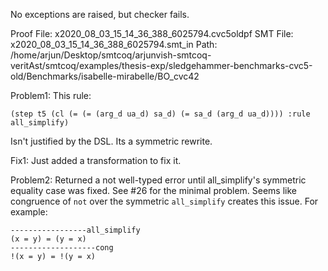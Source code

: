No exceptions are raised, but checker fails.

Proof File: x2020_08_03_15_14_36_388_6025794.cvc5oldpf
SMT File: x2020_08_03_15_14_36_388_6025794.smt_in
Path: /home/arjun/Desktop/smtcoq/arjunvish-smtcoq-veritAst/smtcoq/examples/thesis-exp/sledgehammer-benchmarks-cvc5-old/Benchmarks/isabelle-mirabelle/BO_cvc42

Problem1:
This rule:
```
(step t5 (cl (= (= (arg_d ua_d) sa_d) (= sa_d (arg_d ua_d)))) :rule all_simplify)
```
Isn't justified by the DSL. Its a symmetric rewrite.

Fix1: Just added a transformation to fix it.


Problem2: Returned a not well-typed error until all_simplify's symmetric equality case was fixed. See #26 for the minimal problem. Seems like congruence of `not` over the symmetric `all_simplify` creates this issue. For example:
```
-----------------all_simplify
(x = y) = (y = x)
-------------------cong
!(x = y) = !(y = x)
```

